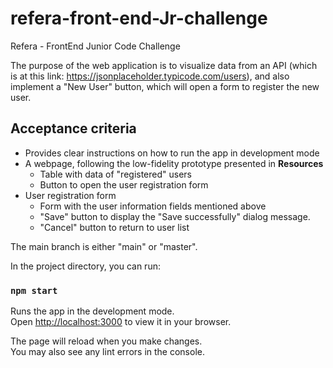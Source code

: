 # refera-front-end-Jr-challenge
Refera - FrontEnd Junior Code Challenge

The purpose of the web application is to visualize data from an API (which is at this link: https://jsonplaceholder.typicode.com/users), and also implement a "New User" button, which will open a form to register the new user.

## Acceptance criteria
- Provides clear instructions on how to run the app in development mode
- A webpage, following the low-fidelity prototype presented in **Resources**
  - Table with data of "registered" users
  - Button to open the user registration form
- User registration form
  - Form with the user information fields mentioned above
  - "Save" button to display the "Save successfully" dialog message.
  - "Cancel" button to return to user list

The main branch is either "main" or "master".

In the project directory, you can run:

### `npm start`

Runs the app in the development mode.\
Open [http://localhost:3000](http://localhost:3000) to view it in your browser.

The page will reload when you make changes.\
You may also see any lint errors in the console.
